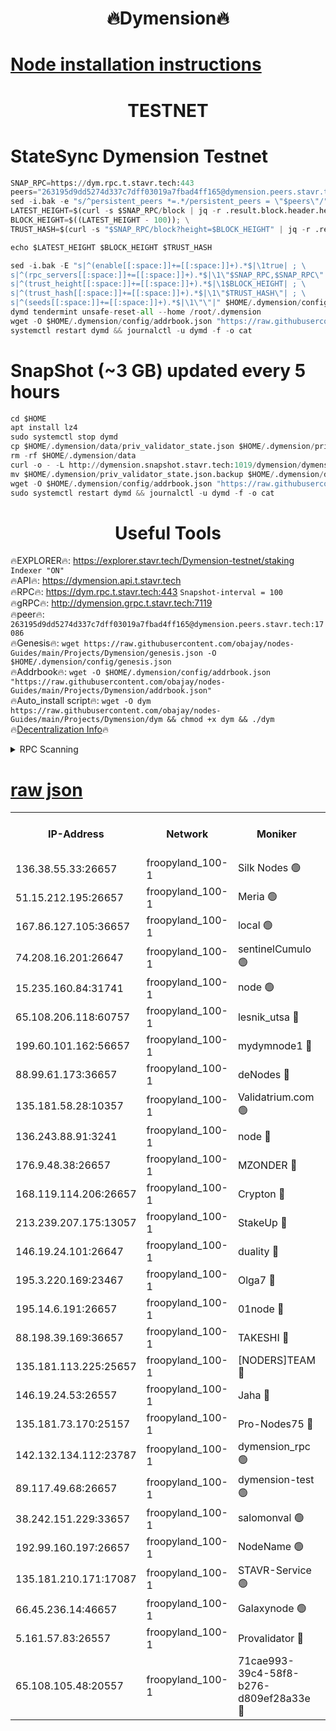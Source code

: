 <h1 align="center"> 🔥Dymension🔥</h1>

[Node installation instructions](https://github.com/obajay/nodes-Guides/tree/main/Projects/Dymension)
=

<h1 align="center"> TESTNET</h1>

# StateSync Dymension Testnet
```python
SNAP_RPC=https://dym.rpc.t.stavr.tech:443
peers="263195d9dd5274d337c7dff03019a7fbad4ff165@dymension.peers.stavr.tech:17086"
sed -i.bak -e "s/^persistent_peers *=.*/persistent_peers = \"$peers\"/" $HOME/.dymension/config/config.toml
LATEST_HEIGHT=$(curl -s $SNAP_RPC/block | jq -r .result.block.header.height); \
BLOCK_HEIGHT=$((LATEST_HEIGHT - 100)); \
TRUST_HASH=$(curl -s "$SNAP_RPC/block?height=$BLOCK_HEIGHT" | jq -r .result.block_id.hash)

echo $LATEST_HEIGHT $BLOCK_HEIGHT $TRUST_HASH

sed -i.bak -E "s|^(enable[[:space:]]+=[[:space:]]+).*$|\1true| ; \
s|^(rpc_servers[[:space:]]+=[[:space:]]+).*$|\1\"$SNAP_RPC,$SNAP_RPC\"| ; \
s|^(trust_height[[:space:]]+=[[:space:]]+).*$|\1$BLOCK_HEIGHT| ; \
s|^(trust_hash[[:space:]]+=[[:space:]]+).*$|\1\"$TRUST_HASH\"| ; \
s|^(seeds[[:space:]]+=[[:space:]]+).*$|\1\"\"|" $HOME/.dymension/config/config.toml
dymd tendermint unsafe-reset-all --home /root/.dymension
wget -O $HOME/.dymension/config/addrbook.json "https://raw.githubusercontent.com/obajay/nodes-Guides/main/Projects/Dymension/addrbook.json"
systemctl restart dymd && journalctl -u dymd -f -o cat

```
# SnapShot (~3 GB) updated every 5 hours
```python
cd $HOME
apt install lz4
sudo systemctl stop dymd
cp $HOME/.dymension/data/priv_validator_state.json $HOME/.dymension/priv_validator_state.json.backup
rm -rf $HOME/.dymension/data
curl -o - -L http://dymension.snapshot.stavr.tech:1019/dymension/dymension-snap.tar.lz4 | lz4 -c -d - | tar -x -C $HOME/.dymension --strip-components 2
mv $HOME/.dymension/priv_validator_state.json.backup $HOME/.dymension/data/priv_validator_state.json
wget -O $HOME/.dymension/config/addrbook.json "https://raw.githubusercontent.com/obajay/nodes-Guides/main/Projects/Dymension/addrbook.json"
sudo systemctl restart dymd && journalctl -u dymd -f -o cat
```

 <h1 align="center"> Useful Tools</h1>

🔥EXPLORER🔥:     https://explorer.stavr.tech/Dymension-testnet/staking        `Indexer "ON"` \
🔥API🔥:          https://dymension.api.t.stavr.tech \
🔥RPC🔥:          https://dym.rpc.t.stavr.tech:443                  `Snapshot-interval = 100` \
🔥gRPC🔥:         http://dymension.grpc.t.stavr.tech:7119 \
🔥peer🔥:         `263195d9dd5274d337c7dff03019a7fbad4ff165@dymension.peers.stavr.tech:17086` \
🔥Genesis🔥:     ```wget https://raw.githubusercontent.com/obajay/nodes-Guides/main/Projects/Dymension/genesis.json -O $HOME/.dymension/config/genesis.json``` \
🔥Addrbook🔥:    ```wget -O $HOME/.dymension/config/addrbook.json "https://raw.githubusercontent.com/obajay/nodes-Guides/main/Projects/Dymension/addrbook.json"``` \
🔥Auto_install script🔥: ```wget -O dym https://raw.githubusercontent.com/obajay/nodes-Guides/main/Projects/Dymension/dym && chmod +x dym && ./dym``` \
🔥[Decentralization Info](https://github.com/obajay/StateSync-snapshots/tree/main/Projects/Dymension/Decentralization)🔥


<details>
<summary>RPC Scanning</summary>

<h2 align="center"> We scan nodes in real time every 4 hours. And we provide the final result of RPC endpoints.
We cannot influence the operation of these nodes in any way. </h2>


```python
If Voting Power is higher than 0 --> then the Node is a validator of the network and may be subject to attack and be a potential threat to the chain.
```
```python
We marked such validators with a red symbol
```

</details>

[raw json](https://rpc-check.dymt.stavr.tech/dymt/rpc-dymt-result.json)
=


<table><tr><th>IP-Address</th><th>Network</th><th>Moniker</th><th>Latest Block Height</th><th>Earliest Block Height</th><th>Catching Up</th><th>Tx Index</th><th>Voting Power</th><th>Scan Time</th></tr><tr><td>136.38.55.33:26657</td><td>froopyland_100-1</td><td>Silk Nodes 🟢</td><td>1960191</td><td>1</td><td>False</td><td>on</td><td>0</td><td>2024-01-03T12:30:42.644593354UTC</td></tr><tr><td>51.15.212.195:26657</td><td>froopyland_100-1</td><td>Meria 🟢</td><td>1651535</td><td>1238063</td><td>False</td><td>on</td><td>0</td><td>2024-01-03T12:29:43.046994227UTC</td></tr><tr><td>167.86.127.105:36657</td><td>froopyland_100-1</td><td>local 🟢</td><td>1651535</td><td>1318001</td><td>False</td><td>off</td><td>0</td><td>2024-01-03T12:30:41.637907114UTC</td></tr><tr><td>74.208.16.201:26647</td><td>froopyland_100-1</td><td>sentinelCumulo 🟢</td><td>1960181</td><td>1652923</td><td>False</td><td>on</td><td>0</td><td>2024-01-03T12:29:44.677210617UTC</td></tr><tr><td>15.235.160.84:31741</td><td>froopyland_100-1</td><td>node 🟢</td><td>1960182</td><td>1652923</td><td>False</td><td>on</td><td>0</td><td>2024-01-03T12:29:46.703790336UTC</td></tr><tr><td>65.108.206.118:60757</td><td>froopyland_100-1</td><td>lesnik_utsa 🔴</td><td>1960184</td><td>1652923</td><td>False</td><td>on</td><td>1</td><td>2024-01-03T12:30:01.163653474UTC</td></tr><tr><td>199.60.101.162:56657</td><td>froopyland_100-1</td><td>mydymnode1 🔴</td><td>1960184</td><td>1652923</td><td>False</td><td>off</td><td>2</td><td>2024-01-03T12:30:01.939630789UTC</td></tr><tr><td>88.99.61.173:36657</td><td>froopyland_100-1</td><td>deNodes 🔴</td><td>1960188</td><td>1652923</td><td>False</td><td>off</td><td>1</td><td>2024-01-03T12:30:25.966693768UTC</td></tr><tr><td>135.181.58.28:10357</td><td>froopyland_100-1</td><td>Validatrium.com 🟢</td><td>1960188</td><td>1652923</td><td>False</td><td>on</td><td>0</td><td>2024-01-03T12:30:26.391198156UTC</td></tr><tr><td>136.243.88.91:3241</td><td>froopyland_100-1</td><td>node 🔴</td><td>1960189</td><td>1652923</td><td>False</td><td>on</td><td>1</td><td>2024-01-03T12:30:31.814517721UTC</td></tr><tr><td>176.9.48.38:26657</td><td>froopyland_100-1</td><td>MZONDER 🔴</td><td>1960191</td><td>1652923</td><td>False</td><td>on</td><td>1</td><td>2024-01-03T12:30:38.264979908UTC</td></tr><tr><td>168.119.114.206:26657</td><td>froopyland_100-1</td><td>Crypton 🔴</td><td>1960192</td><td>1652923</td><td>False</td><td>off</td><td>1</td><td>2024-01-03T12:30:45.550633873UTC</td></tr><tr><td>213.239.207.175:13057</td><td>froopyland_100-1</td><td>StakeUp 🔴</td><td>1960193</td><td>1652923</td><td>False</td><td>off</td><td>1</td><td>2024-01-03T12:30:51.117973514UTC</td></tr><tr><td>146.19.24.101:26647</td><td>froopyland_100-1</td><td>duality 🔴</td><td>1960187</td><td>1655313</td><td>False</td><td>on</td><td>1</td><td>2024-01-03T12:30:19.465849350UTC</td></tr><tr><td>195.3.220.169:23467</td><td>froopyland_100-1</td><td>Olga7 🔴</td><td>1960191</td><td>1655313</td><td>False</td><td>on</td><td>1</td><td>2024-01-03T12:30:38.728974151UTC</td></tr><tr><td>195.14.6.191:26657</td><td>froopyland_100-1</td><td>01node 🔴</td><td>1960192</td><td>1655732</td><td>False</td><td>on</td><td>1</td><td>2024-01-03T12:30:45.221468419UTC</td></tr><tr><td>88.198.39.169:36657</td><td>froopyland_100-1</td><td>TAKESHI 🔴</td><td>1960181</td><td>1656584</td><td>False</td><td>on</td><td>1</td><td>2024-01-03T12:29:45.110503132UTC</td></tr><tr><td>135.181.113.225:25657</td><td>froopyland_100-1</td><td>[NODERS]TEAM 🔴</td><td>1960188</td><td>1656584</td><td>False</td><td>on</td><td>1</td><td>2024-01-03T12:30:26.951420058UTC</td></tr><tr><td>146.19.24.53:26557</td><td>froopyland_100-1</td><td>Jaha 🔴</td><td>1960189</td><td>1656584</td><td>False</td><td>off</td><td>1</td><td>2024-01-03T12:30:31.520416025UTC</td></tr><tr><td>135.181.73.170:25157</td><td>froopyland_100-1</td><td>Pro-Nodes75 🔴</td><td>1960183</td><td>1660183</td><td>False</td><td>on</td><td>1</td><td>2024-01-03T12:29:56.628771939UTC</td></tr><tr><td>142.132.134.112:23787</td><td>froopyland_100-1</td><td>dymension_rpc 🟢</td><td>1960187</td><td>1660187</td><td>False</td><td>on</td><td>0</td><td>2024-01-03T12:30:16.590555992UTC</td></tr><tr><td>89.117.49.68:26657</td><td>froopyland_100-1</td><td>dymension-test 🟢</td><td>1960192</td><td>1723012</td><td>False</td><td>on</td><td>0</td><td>2024-01-03T12:30:45.968979664UTC</td></tr><tr><td>38.242.151.229:33657</td><td>froopyland_100-1</td><td>salomonval 🟢</td><td>1960191</td><td>1773995</td><td>False</td><td>off</td><td>0</td><td>2024-01-03T12:30:39.173799046UTC</td></tr><tr><td>192.99.160.197:26657</td><td>froopyland_100-1</td><td>NodeName 🟢</td><td>1829304</td><td>1826584</td><td>False</td><td>on</td><td>0</td><td>2024-01-03T12:30:50.740816445UTC</td></tr><tr><td>135.181.210.171:17087</td><td>froopyland_100-1</td><td>STAVR-Service 🟢</td><td>1960182</td><td>1905398</td><td>False</td><td>on</td><td>0</td><td>2024-01-03T12:29:51.358641635UTC</td></tr><tr><td>66.45.236.14:46657</td><td>froopyland_100-1</td><td>Galaxynode 🟢</td><td>1960181</td><td>1938874</td><td>False</td><td>on</td><td>0</td><td>2024-01-03T12:29:45.748271020UTC</td></tr><tr><td>5.161.57.83:26557</td><td>froopyland_100-1</td><td>Provalidator 🔴</td><td>1960181</td><td>1943652</td><td>False</td><td>on</td><td>1</td><td>2024-01-03T12:29:43.788190846UTC</td></tr><tr><td>65.108.105.48:20557</td><td>froopyland_100-1</td><td>71cae993-39c4-58f8-b276-d809ef28a33e 🔴</td><td>1960187</td><td>1952923</td><td>False</td><td>on</td><td>1</td><td>2024-01-03T12:30:17.006425080UTC</td></tr></table>
